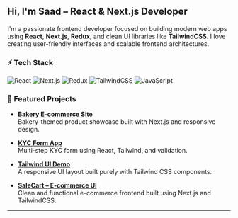 ## Hi, I'm Saad – React & Next.js Developer

I'm a passionate frontend developer focused on building modern web apps using **React**, **Next.js**, **Redux**, and clean UI libraries like **TailwindCSS**. I love creating user-friendly interfaces and scalable frontend architectures.

### ⚡ Tech Stack
![React](https://img.shields.io/badge/-React-black?style=flat-square&logo=react)
![Next.js](https://img.shields.io/badge/-Next.js-black?style=flat-square&logo=next.js)
![Redux](https://img.shields.io/badge/-Redux-black?style=flat-square&logo=redux)
![TailwindCSS](https://img.shields.io/badge/-TailwindCSS-black?style=flat-square&logo=tailwind-css)
![JavaScript](https://img.shields.io/badge/-JavaScript-black?style=flat-square&logo=javascript)

### 📌 Featured Projects

- [**Bakery E-commerce Site**](https://bakery-ecom.vercel.app/)  
  Bakery-themed product showcase built with Next.js and responsive design.

- [**KYC Form App**](https://kyc-task.vercel.app/)  
  Multi-step KYC form using React, Tailwind, and validation.

- [**Tailwind UI Demo**](https://tailwind-project-theta-five.vercel.app/)  
  A responsive UI layout built purely with Tailwind CSS components.

- [**SaleCart – E-commerce UI**](https://salecart.vercel.app/)  
  Clean and functional e-commerce frontend built using Next.js and TailwindCSS.



---
